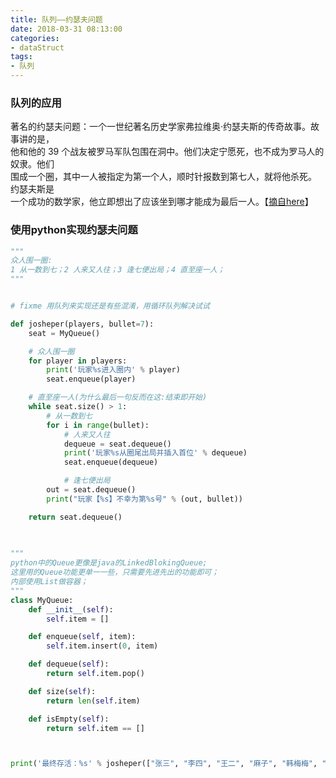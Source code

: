 ```yaml
---
title: 队列——约瑟夫问题
date: 2018-03-31 08:13:00
categories:
- dataStruct
tags:
- 队列
---
```



### 队列的应用  
著名的约瑟夫问题：一个一世纪著名历史学家弗拉维奥·约瑟夫斯的传奇故事。故事讲的是，  
他和他的 39 个战友被罗马军队包围在洞中。他们决定宁愿死，也不成为罗马人的奴隶。他们  
围成一个圈，其中一人被指定为第一个人，顺时针报数到第七人，就将他杀死。  约瑟夫斯是  
一个成功的数学家，他立即想出了应该坐到哪才能成为最后一人。【[摘自here](https://github.com/facert/python-data-structure-cn/tree/master/3.%E5%9F%BA%E6%9C%AC%E6%95%B0%E6%8D%AE%E7%BB%93%E6%9E%84/3.13.%E6%A8%A1%E6%8B%9F%EF%BC%9A%E7%83%AB%E6%89%8B%E5%B1%B1%E8%8A%8B)】   

### 使用python实现约瑟夫问题
  
```python
"""
众人围一圈:
1 从一数到七；2 人来又人往；3 逢七便出局；4 直至座一人；
"""


# fixme 用队列来实现还是有些混淆，用循环队列解决试试

def josheper(players, bullet=7):
    seat = MyQueue()

    # 众人围一圈
    for player in players:
        print('玩家%s进入圈内' % player)
        seat.enqueue(player)

    # 直至座一人(为什么最后一句反而在这:结束即开始)
    while seat.size() > 1:
        # 从一数到七
        for i in range(bullet):
            # 人来又人往
            dequeue = seat.dequeue()
            print('玩家%s从圈尾出局并插入首位' % dequeue)
            seat.enqueue(dequeue)

            # 逢七便出局
        out = seat.dequeue()
        print("玩家【%s】不幸为第%s号" % (out, bullet))

    return seat.dequeue()
    
    

"""
python中的Queue更像是java的LinkedBlokingQueue;
这里用的Queue功能更单一一些，只需要先进先出的功能即可；
内部使用List做容器；
"""
class MyQueue:
    def __init__(self):
        self.item = []

    def enqueue(self, item):
        self.item.insert(0, item)

    def dequeue(self):
        return self.item.pop()

    def size(self):
        return len(self.item)

    def isEmpty(self):
        return self.item == []



print('最终存活：%s' % josheper(["张三", "李四", "王二", "麻子", "韩梅梅", "李芳芳"]))
```